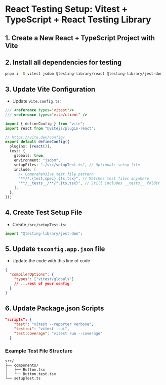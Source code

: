 # React Testing Setup: Vitest + TypeScript + React Testing Library

## 1. Create a New React + TypeScript Project with Vite

## 2. Install all dependencies for testing

```bash
pnpm i -D vitest jsdom @testing-library/react @testing-library/jest-dom @testing-library/user-event

```

## 3. Update Vite Configuration

- Update `vite.config.ts`:

```typescript
/// <reference types="vitest"/>
/// <reference types="vite/client" />

import { defineConfig } from "vite";
import react from "@vitejs/plugin-react";

// https://vite.dev/config/
export default defineConfig({
  plugins: [react()],
  test: {
    globals: true,
    environment: "jsdom",
    setupFiles: "./src/setupTest.ts", // Optional: setup file
    include: [
      // Comprehensive test file pattern
      "**/*.{test,spec}.{ts,tsx}", // Matches test files anywhere
      "**/__tests__/**/*.{ts,tsx}", // Still includes __tests__ folder
    ],
  },
});
```

## 4. Create Test Setup File

- Create `/src/setupTest.ts`:

```typescript
import "@testing-library/jest-dom";
```

## 5. Update `tsconfig.app.json` file

- Update the code with this line of code

```json
{
  "compilerOptions": {
    "types": ["vitest/globals"]
    // ...rest of your config
  }
}
```

## 6. Update Package.json Scripts

```json
"scripts": {
    "test": "vitest --reporter verbose",
    "test:ui": "vitest --ui",
    "test:coverage": "vitest run --coverage"
  }
```

### Example Test File Structure

```code
src/
├── components/
│   ├── Button.tsx
│   └── Button.test.tsx
└── setupTest.ts

```
